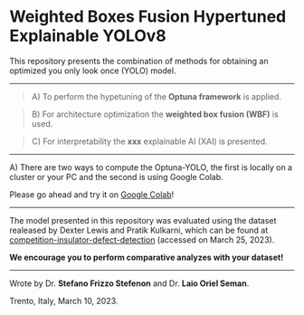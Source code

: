 # Weighted Boxes Fusion Hypertuned Explainable YOLOv8

This repository presents the combination of methods for obtaining an optimized you only look once (YOLO) model.

---

> A) To perform the hypetuning of the **Optuna framework** is applied.


> B) For architecture optimization the **weighted box fusion (WBF)** is used.

> C) For interpretability the **xxx** explainable AI (XAI) is presented.

---

A) There are two ways to compute the Optuna-YOLO, the first is locally on a cluster or your PC and the second is using Google Colab.


Please go ahead and try it on [Google Colab](https://colab.research.google.com/github/SFStefenon/EWT-Seq2Seq-LSTM-Attention/blob/main/EWT-Seq2Seq-LSTM-Attention.ipynb)!

---

The model presented in this repository was evaluated using the dataset realeased by Dexter Lewis and Pratik Kulkarni, which can be found at [competition-insulator-defect-detection](https://dx.doi.org/10.21227/vkdw-x769) (accessed on March 25, 2023).

**We encourage you to perform comparative analyzes with your dataset!**

---


Wrote by Dr. **Stefano Frizzo Stefenon** and Dr. **Laio Oriel Seman**.

Trento, Italy, March 10, 2023.
